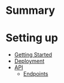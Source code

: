 # Summary

# Setting up
- [Getting Started](./introduction.md)
- [Deployment](./deployment.md)
- [API](./api.md)
    - [Endpoints](./endpoints.md)